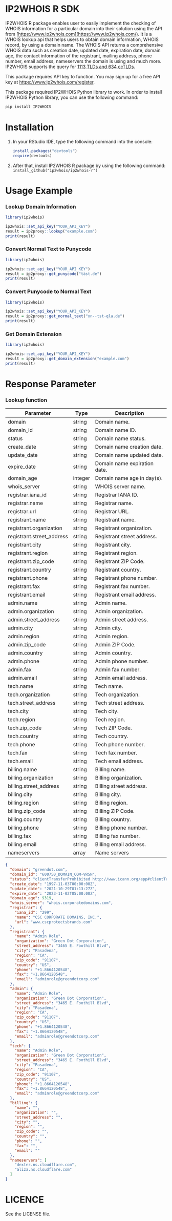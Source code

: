 # IP2WHOIS R SDK

IP2WHOIS R package enables user to easily implement the checking of WHOIS information for a particular domain into their solution using the API from [https://www.ip2whois.com](https://www.ip2whois.com/). It is a WHOIS lookup api that helps users to obtain domain information, WHOIS record, by using a domain name. The WHOIS API returns a comprehensive WHOIS data such as creation date, updated date, expiration date, domain age, the contact information of the registrant, mailing address, phone number, email address, nameservers the domain is using and much more. IP2WHOIS supports the query for [1113 TLDs and 634 ccTLDs](https://www.ip2whois.com/tld-cctld-supported).

This package requires API key to function. You may sign up for a free API key at https://www.ip2whois.com/register.

This package required IP2WHOIS Python library to work. In order to install IP2WHOIS Python library, you can use the following command:

   ```Python
   pip install IP2WHOIS
   ```

# Installation

1. In your RStudio IDE, type the following command into the console:

   ```R
   install.packages("devtools")
   require(devtools)
   ```

2. After that, install IP2WHOIS R package by using the following command: `install_github("ip2whois/ip2whois-r")`

# Usage Example

### Lookup Domain Information

```r
library(ip2whois)

ip2whois::set_api_key("YOUR_API_KEY")
result = ip2proxy::lookup("example.com")
print(result)

```

### Convert Normal Text to Punycode

```r
library(ip2whois)

ip2whois::set_api_key("YOUR_API_KEY")
result = ip2proxy::get_punycode("täst.de")
print(result)

```

### Convert Punycode to Normal Text

```r
library(ip2whois)

ip2whois::set_api_key("YOUR_API_KEY")
result = ip2proxy::get_normal_text("xn--tst-qla.de")
print(result)

```

### Get Domain Extension

```r
library(ip2whois)

ip2whois::set_api_key("YOUR_API_KEY")
result = ip2proxy::get_domain_extension("example.com")
print(result)

```


# Response Parameter

### Lookup function
| Parameter | Type | Description |
|---|---|---|
|domain|string|Domain name.|
|domain_id|string|Domain name ID.|
|status|string|Domain name status.|
|create_date|string|Domain name creation date.|
|update_date|string|Domain name updated date.|
|expire_date|string|Domain name expiration date.|
|domain_age|integer|Domain name age in day(s).|
|whois_server|string|WHOIS server name.|
|registrar.iana_id|string|Registrar IANA ID.|
|registrar.name|string|Registrar name.|
|registrar.url|string|Registrar URL.|
|registrant.name|string|Registrant name.|
|registrant.organization|string|Registrant organization.|
|registrant.street_address|string|Registrant street address.|
|registrant.city|string|Registrant city.|
|registrant.region|string|Registrant region.|
|registrant.zip_code|string|Registrant ZIP Code.|
|registrant.country|string|Registrant country.|
|registrant.phone|string|Registrant phone number.|
|registrant.fax|string|Registrant fax number.|
|registrant.email|string|Registrant email address.|
|admin.name|string|Admin name.|
|admin.organization|string|Admin organization.|
|admin.street_address|string|Admin street address.|
|admin.city|string|Admin city.|
|admin.region|string|Admin region.|
|admin.zip_code|string|Admin ZIP Code.|
|admin.country|string|Admin country.|
|admin.phone|string|Admin phone number.|
|admin.fax|string|Admin fax number.|
|admin.email|string|Admin email address.|
|tech.name|string|Tech name.|
|tech.organization|string|Tech organization.|
|tech.street_address|string|Tech street address.|
|tech.city|string|Tech city.|
|tech.region|string|Tech region.|
|tech.zip_code|string|Tech ZIP Code.|
|tech.country|string|Tech country.|
|tech.phone|string|Tech phone number.|
|tech.fax|string|Tech fax number.|
|tech.email|string|Tech email address.|
|billing.name|string|Billing name.|
|billing.organization|string|Billing organization.|
|billing.street_address|string|Billing street address.|
|billing.city|string|Billing city.|
|billing.region|string|Billing region.|
|billing.zip_code|string|Billing ZIP Code.|
|billing.country|string|Billing country.|
|billing.phone|string|Billing phone number.|
|billing.fax|string|Billing fax number.|
|billing.email|string|Billing email address.|
|nameservers|array|Name servers|

```json
{
  "domain": "greendot.com",
  "domain_id": "600750_DOMAIN_COM-VRSN",
  "status": "clientTransferProhibited http://www.icann.org/epp#clientTransferProhibited",
  "create_date": "1997-11-03T00:00:00Z",
  "update_date": "2021-10-29T01:13:27Z",
  "expire_date": "2023-11-02T05:00:00Z",
  "domain_age": 9319,
  "whois_server": "whois.corporatedomains.com",
  "registrar": {
    "iana_id": "299",
    "name": "CSC CORPORATE DOMAINS, INC.",
    "url": "www.cscprotectsbrands.com"
  },
  "registrant": {
    "name": "Admin Role",
    "organization": "Green Dot Corporation",
    "street_address": "3465 E. Foothill Blvd",
    "city": "Pasadena",
    "region": "CA",
    "zip_code": "91107",
    "country": "US",
    "phone": "+1.8664120548",
    "fax": "+1.8664120548",
    "email": "adminrole@greendotcorp.com"
  },
  "admin": {
    "name": "Admin Role",
    "organization": "Green Dot Corporation",
    "street_address": "3465 E. Foothill Blvd",
    "city": "Pasadena",
    "region": "CA",
    "zip_code": "91107",
    "country": "US",
    "phone": "+1.8664120548",
    "fax": "+1.8664120548",
    "email": "adminrole@greendotcorp.com"
  },
  "tech": {
    "name": "Admin Role",
    "organization": "Green Dot Corporation",
    "street_address": "3465 E. Foothill Blvd",
    "city": "Pasadena",
    "region": "CA",
    "zip_code": "91107",
    "country": "US",
    "phone": "+1.8664120548",
    "fax": "+1.8664120548",
    "email": "adminrole@greendotcorp.com"
  },
  "billing": {
    "name": "",
    "organization": "",
    "street_address": "",
    "city": "",
    "region": "",
    "zip_code": "",
    "country": "",
    "phone": "",
    "fax": "",
    "email": ""
  },
  "nameservers": [
    "dexter.ns.cloudflare.com",
    "aliza.ns.cloudflare.com"
  ]
}
```


# LICENCE
See the LICENSE file.